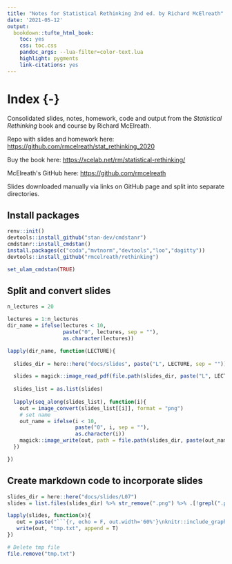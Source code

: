 ```yaml
---
title: "Notes for Statistical Rethinking 2nd ed. by Richard McElreath"
date: '2021-05-12'
output:
  bookdown::tufte_html_book:
    toc: yes
    css: toc.css
    pandoc_args: --lua-filter=color-text.lua
    highlight: pygments
    link-citations: yes
---
```


# Index {-}

Consolidated slides, notes, homework, code and output from the *Statistical Rethinking* book and course by Richard McElreath.

Repo with slides and homework here: <https://github.com/rmcelreath/stat_rethinking_2020>

Buy the book here: <https://xcelab.net/rm/statistical-rethinking/>

McElreath's GitHub here: <https://github.com/rmcelreath>

Slides downloaded manually via links on GitHub page and split into separate directories.

## Install packages


```r
renv::init()
devtools::install_github("stan-dev/cmdstanr")
cmdstanr::install_cmdstan()
install.packages(c("coda","mvtnorm","devtools","loo","dagitty"))
devtools::install_github("rmcelreath/rethinking")

set_ulam_cmdstan(TRUE)
```

## Split and convert slides


```r
n_lectures = 20

lectures = 1:n_lectures
dir_name = ifelse(lectures < 10,
                  paste("0", lectures, sep = ""),
                  as.character(lectures))

lapply(dir_name, function(LECTURE){
  
  slides_dir = here::here("docs/slides", paste("L", LECTURE, sep = ""))

  slides = magick::image_read_pdf(file.path(slides_dir, paste("L", LECTURE, ".pdf", sep = "")))
  
  slides_list = as.list(slides)
  
  lapply(seq_along(slides_list), function(i){
    out = image_convert(slides_list[[i]], format = "png")
    # set name
    out_name = ifelse(i < 10,
                      paste("0", i, sep = ""),
                      as.character(i))
    magick::image_write(out, path = file.path(slides_dir, paste(out_name, ".png", sep = "")))
  })

})
```

## Create markdown code to incorporate slides


```r
slides_dir = here::here("docs/slides/L07")
slides = list.files(slides_dir) %>% str_remove(".png") %>% .[!grepl(".pdf", .)]

lapply(slides, function(x){
   out = paste("```{r, echo = F, out.width='60%'}\nknitr::include_graphics(file.path(slides_dir, '", x, ".png'))\n```\n\n\n", sep = "")
   write(out, "tmp.txt", append = T)
})

# Delete tmp file
file.remove("tmp.txt")
```

